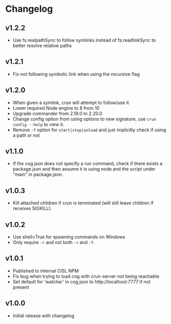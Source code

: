 # Changelog

## v1.2.2
* Use fs.realpathSync to follow symlinks instead of fs.readlinkSync to better resolve
    relative paths

## v1.2.1
* Fix not following symbolic link when using the recursive flag

## v1.2.0
* When given a symlink, crun will attempt to follow/use it
* Lower required Node engine to 8 from 10
* Upgrade commander from 2.19.0 to 2.20.0
* Change config option from using options to new signature, use `crun config --help` to view it.
* Remove `-f` option for `start|stop|unload` and just implicitly check if using a path or not

## v1.1.0
* If the cog.json does not specify a run command, check if there exists a package.json and then
    assume it is using node and the script under "main" in package.json.

## v1.0.3
* Kill attached children if crun is terminated (will still leave children if receives SIGKILL).

## v1.0.2
* Use shell=True for spawning commands on Windows
* Only require `-r` and not both `-r` and `-f`.

## v1.0.1
* Published to internal CISL NPM
* Fix bug when trying to load cog with crun-server not being reachable
* Set default for 'watcher' in cog.json to http://localhost:7777 if not present

## v1.0.0
* Initial release with changelog
